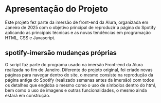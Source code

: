# Apresentação do Projeto

Este projeto fez parte da imersão de front-end da Alura, organizada em Janeiro de 2025 com o objetivo principal de reproduzir a página do Spotify aplicando as principais técnicas e as novas tendências em programação HTML, CSS e Javascript.


## spotify-imersão mudanças próprias

O script faz parte do programa usado na imersão Front-end da Alura realizada no fim de Janeiro. Diferente do projeto original, foi criado novas páginas para navegar dentro do site, o mesmo consiste na reprodução da página antiga do Spotify (realizado semanas antes da imersão) com todos os detalhes que engloba o mesmo como o uso de símbolos dentro do html, bem como o uso de imagens e outras funcionalidades, o mesmo ainda estará em construção.
